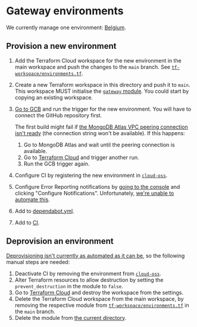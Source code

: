 # Gateway environments

We currently manage one environment: [Belgium](./belgium).

## Provision a new environment

1. Add the Terraform Cloud workspace for the new environment in the main workspace and push the changes to the `main` branch. See [`tf-workspace/environments.tf`](https://github.com/relaycorp/cloud-gateway/blob/main/tf-workspace/environments.tf).
1. Create a new Terraform workspace in this directory and push it to `main`. This workspace MUST initialise the [`gateway` module](./_modules/gateway). You could start by copying an existing workspace.
1. [Go to GCB](https://console.cloud.google.com/cloud-build/triggers) and run the trigger for the new environment. You will have to connect the GitHub repository first.

   The first build might fail if [the MongoDB Atlas VPC peering connection isn't ready](https://feedback.mongodb.com/forums/924145-atlas/suggestions/44625444-mongodbatlas-cluster-should-wait-until-cluster-is) (the connection string won't be available). If this happens:
   1. Go to MongoDB Atlas and wait until the peering connection is available.
   1. Go to [Terraform Cloud](https://app.terraform.io/app/Relaycorp/workspaces?search=gateway-) and trigger another run.
   1. Run the GCB trigger again.
1. Configure CI by registering the new environment in [`cloud-oss`](https://github.com/relaycorp/cloud-oss/blob/main/cloud.tf).
1. Configure Error Reporting notifications by [going to the console](https://console.cloud.google.com/errors) and clicking "Configure Notifications". Unfortunately, [we're unable to automate this](https://github.com/hashicorp/terraform-provider-google/issues/12068).
1. Add to [dependabot.yml](../.github/dependabot.yml).
1. Add to [CI](../.github/workflows/ci.yml).

## Deprovision an environment

[Deprovisioning isn't currently as automated as it can be](https://github.com/relaycorp/cloud-gateway/issues/56), so the following manual steps are needed:

1. Deactivate CI by removing the environment from [`cloud-oss`](https://github.com/relaycorp/cloud-oss/blob/main/cloud.tf).
1. Alter Terraform resources to allow destruction by setting the `prevent_destruction` in the module to `false`.
1. Go to [Terraform Cloud](https://app.terraform.io/app/Relaycorp/workspaces?search=gateway-) and destroy the workspace from the settings.
1. Delete the Terraform Cloud workspace from the main workspace, by removing the respective module from [`tf-workspace/environments.tf`](https://github.com/relaycorp/cloud-gateway/blob/main/tf-workspace/environments.tf) in the `main` branch.
1. Delete the module from [the current directory](./).
